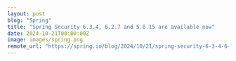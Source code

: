 ```yaml
---
layout: post
blog: "Spring"
title: "Spring Security 6.3.4, 6.2.7 and 5.8.15 are available now"
date: 2024-10-21T00:00:00Z
image: images/spring.png
remote_url: "https://spring.io/blog/2024/10/21/spring-security-6-3-4-6-2-7-and-5-8-15-are-available-now"
---
```

